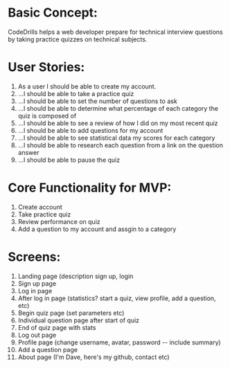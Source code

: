 Basic Concept:
=============
CodeDrills helps a web developer prepare for technical interview questions by taking practice quizzes on technical subjects.

User Stories:
=============
1. As a user I should be able to create my account.
2. ...I should be able to take a practice quiz
3. ...I should be able to set the number of questions to ask
4. ...I should be able to determine what percentage of each category the quiz is composed of
5. ...I should be able to see a review of how I did on my most recent quiz
6. ...I should be able to add questions for my account
7. ...I should be able to see statistical data my scores for each category
8. ...I should be able to research each question from a link on the question answer
9. ...I should be able to pause the quiz

Core Functionality for MVP:
===========================
1. Create account
2. Take practice quiz
3. Review performance on quiz
4. Add a question to my account and assgin to a category

Screens:
========
1. Landing page (description sign up, login
2. Sign up page
3. Log in page
4. After log in page (statistics? start a quiz, view profile, add a question, etc)
5. Begin quiz page (set parameters etc)
6. Individual question page after start of quiz
7. End of quiz page with stats
8. Log out page
9. Profile page (change username, avatar, password -- include summary)
10. Add a question page
11. About page (I'm Dave, here's my github, contact etc)

